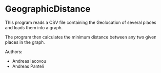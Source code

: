 # GeographicDistance

This program reads a CSV file containing the Geolocation of several places and loads them into a graph.

The program then calculates the minimum distance between any two given places in the graph.

Authors:
* Andreas Iacovou
* Andreas Panteli
